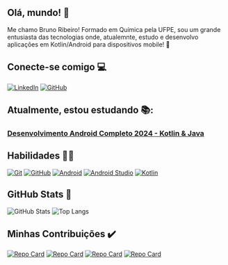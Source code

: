 ## Olá, mundo! 👋
Me chamo Bruno Ribeiro! Formado em Química pela UFPE, sou um grande entusiasta das tecnologias onde, atualemnte, estudo e desenvolvo aplicações em Kotlin/Android para dispositivos mobile! 📱

## Conecte-se comigo 💻
[![LinkedIn](https://img.shields.io/badge/LinkedIn-000?style=for-the-badge&logo=linkedin&logoColor=0E76A8)](https://www.linkedin.com/in/bruno-ribeiro-a8b635141/)
[![GitHub](https://img.shields.io/badge/GitHub-100000?style=for-the-badge&logo=github&logoColor=white)](https://github.com/rib-bruno)


## Atualmente, estou estudando 📚:
### [Desenvolvimento Android Completo 2024 - Kotlin & Java](https://www.udemy.com/course/desenvolvimento-android-completo/)




## Habilidades 👨‍💻
[![Git](https://img.shields.io/badge/GIT-E44C30?style=for-the-badge&logo=git&logoColor=white)](https://git-scm.com/doc)
[![GitHub](https://img.shields.io/badge/GitHub-100000?style=for-the-badge&logo=github&logoColor=white)](https://docs.github.com/pt)
[![Android](https://img.shields.io/badge/Android-3DDC84?style=for-the-badge&logo=android&logoColor=white)](https://developer.android.com/docs?hl=pt-br)
[![Android Studio](https://img.shields.io/badge/Android_Studio-3DDC84?style=for-the-badge&logo=android-studio&logoColor=white)](https://developer.android.com/studio)
[![Kotlin](https://img.shields.io/badge/Kotlin-0095D5?&style=for-the-badge&logo=kotlin&logoColor=white)](https://kotlinlang.org/docs/home.html)


## GitHub Stats 🔄
![GitHub Stats](https://github-readme-stats.vercel.app/api?username=rib-bruno&theme=transparent&bg_color=000&border_color=30A3DC&show_icons=true&icon_color=30A3DC&title_color=E94D5F&text_color=FFF)
     ![Top Langs](https://github-readme-stats-git-masterrstaa-rickstaa.vercel.app/api/top-langs/?username=rib-bruno&bg_color=000&border_color=30A3DC&title_color=E94D5F&text_color=FFF)

## Minhas Contribuições ✔️
[![Repo Card](https://github-readme-stats.vercel.app/api/pin/?username=rib-bruno&repo=Desafio-Warren&bg_color=000&border_color=30A3DC&show_icons=true&icon_color=30A3DC&title_color=E94D5F&text_color=FFF)](https://github.com/rib-bruno/Desafio-Warren)
[![Repo Card](https://github-readme-stats.vercel.app/api/pin/?username=rib-bruno&repo=Pokedex-Compose&bg_color=000&border_color=30A3DC&show_icons=true&icon_color=30A3DC&title_color=E94D5F&text_color=FFF)](https://github.com/rib-bruno/Pokedex-Compose)
[![Repo Card](https://github-readme-stats.vercel.app/api/pin/?username=rib-bruno&repo=Previsao-do-Tempo-App&bg_color=000&border_color=30A3DC&show_icons=true&icon_color=30A3DC&title_color=E94D5F&text_color=FFF)](https://github.com/rib-bruno/Previsao-do-Tempo-App)
[![Repo Card](https://github-readme-stats.vercel.app/api/pin/?username=rib-bruno&repo=copa-2022-android&bg_color=000&border_color=30A3DC&show_icons=true&icon_color=30A3DC&title_color=E94D5F&text_color=FFF)](https://github.com/rib-bruno/copa-2022-android)





<!--
**rib-bruno/rib-bruno** is a ✨ _special_ ✨ repository because its `README.md` (this file) appears on your GitHub profile.

Here are some ideas to get you started:

- 🔭 I’m currently working on ...
- 🌱 I’m currently learning ...
- 👯 I’m looking to collaborate on ...
- 🤔 I’m looking for help with ...
- 💬 Ask me about ...
- 📫 How to reach me: ...
- 😄 Pronouns: ...
- ⚡ Fun fact: ...
-->
